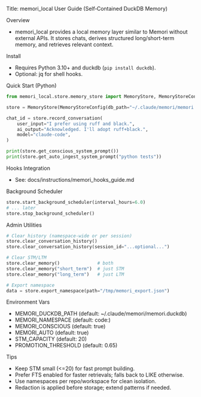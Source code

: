 Title: memori_local User Guide (Self‑Contained DuckDB Memory)

Overview
- memori_local provides a local memory layer similar to Memori without external APIs. It stores chats, derives structured long/short-term memory, and retrieves relevant context.

Install
- Requires Python 3.10+ and duckdb (`pip install duckdb`).
- Optional: jq for shell hooks.

Quick Start (Python)
```python
from memori_local.store.memory_store import MemoryStore, MemoryStoreConfig

store = MemoryStore(MemoryStoreConfig(db_path="~/.claude/memori/memori.duckdb", namespace="my-repo"))

chat_id = store.record_conversation(
    user_input="I prefer using ruff and black.",
    ai_output="Acknowledged. I'll adopt ruff+black.",
    model="claude-code",
)

print(store.get_conscious_system_prompt())
print(store.get_auto_ingest_system_prompt("python tests"))
```

Hooks Integration
- See: docs/instructions/memori_hooks_guide.md

Background Scheduler
```python
store.start_background_scheduler(interval_hours=6.0)
# ... later
store.stop_background_scheduler()
```

Admin Utilities
```python
# Clear history (namespace-wide or per session)
store.clear_conversation_history()
store.clear_conversation_history(session_id="...optional...")

# Clear STM/LTM
store.clear_memory()              # both
store.clear_memory("short_term")  # just STM
store.clear_memory("long_term")   # just LTM

# Export namespace
data = store.export_namespace(path="/tmp/memori_export.json")
```

Environment Vars
- MEMORI_DUCKDB_PATH (default: ~/.claude/memori/memori.duckdb)
- MEMORI_NAMESPACE (default: code:<repo-dir>)
- MEMORI_CONSCIOUS (default: true)
- MEMORI_AUTO (default: true)
- STM_CAPACITY (default: 20)
- PROMOTION_THRESHOLD (default: 0.65)

Tips
- Keep STM small (<=20) for fast prompt building.
- Prefer FTS enabled for faster retrievals; falls back to LIKE otherwise.
- Use namespaces per repo/workspace for clean isolation.
- Redaction is applied before storage; extend patterns if needed.

